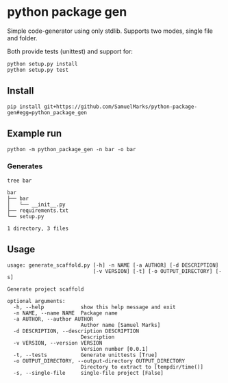 python package gen
==================

Simple code-generator using only stdlib. Supports two modes, single file and folder.

Both provide tests (unittest) and support for:

    python setup.py install
    python setup.py test

## Install

    pip install git+https://github.com/SamuelMarks/python-package-gen#egg=python_package_gen

## Example run

    python -m python_package_gen -n bar -o bar

### Generates

    tree bar

    bar
    ├── bar
    │   └── __init__.py
    ├── requirements.txt
    └── setup.py
    
    1 directory, 3 files

## Usage

    usage: generate_scaffold.py [-h] -n NAME [-a AUTHOR] [-d DESCRIPTION]
                                [-v VERSION] [-t] [-o OUTPUT_DIRECTORY] [-s]
    
    Generate project scaffold
    
    optional arguments:
      -h, --help            show this help message and exit
      -n NAME, --name NAME  Package name
      -a AUTHOR, --author AUTHOR
                            Author name [Samuel Marks]
      -d DESCRIPTION, --description DESCRIPTION
                            Description
      -v VERSION, --version VERSION
                            Version number [0.0.1]
      -t, --tests           Generate unittests [True]
      -o OUTPUT_DIRECTORY, --output-directory OUTPUT_DIRECTORY
                            Directory to extract to [tempdir/time()]
      -s, --single-file     single-file project [False]
